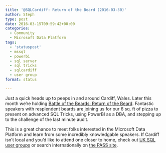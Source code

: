 ```yaml
---
title: '@SQLCardiff: Return of the Beard (2016-03-30)'
author: Steph
type: post
date: 2016-03-15T09:59:42+00:00
categories:
  - Community
  - Microsoft Data Platform
tags:
  - 'statuspost'
  - mssql
  - powerbi
  - sql server
  - sql tricks
  - sqlcardiff
  - user group
format: status

---
```

Just a quick heads up to peeps in and around Cardiff, Wales. Later this month we&#8217;re holding [Battle of the Beards: Return of the Beard][1]. Fantastic speakers with resplendent beards are joining us for our 6 sq. ft of pizza to present on advanced SQL Tricks, using PowerBI as a DBA, and stepping up to the challenge of the last minute audit.

This is a great chance to meet folks interested in the Microsoft Data Platform and learn from some incredibly knowledgable speakers. If Cardiff isn&#8217;t local and you&#8217;d like to attend one closer to home, check out [UK SQL user groups][2] or search internationally on [the PASS site][3].

 [1]: http://www.meetup.com/Cardiff-SQL-Server-User-Group/events/228412547/
 [2]: https://itsalocke.com/sql-user-groups/
 [3]: http://www.sqlpass.org/PASSChapters/LocalChapters.aspx